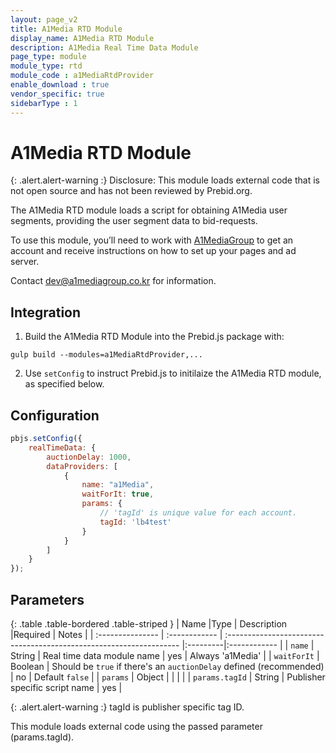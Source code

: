 ```yaml
---
layout: page_v2
title: A1Media RTD Module
display_name: A1Media RTD Module
description: A1Media Real Time Data Module
page_type: module
module_type: rtd
module_code : a1MediaRtdProvider
enable_download : true
vendor_specific: true
sidebarType : 1
---
```


# A1Media RTD Module

{: .alert.alert-warning :}
Disclosure: This module loads external code that is not open source and has not been reviewed by Prebid.org.

The A1Media RTD module loads a script for obtaining A1Media user segments, providing the user segment data to bid-requests.

To use this module, you’ll need to work with [A1MediaGroup](https://www.a1mediagroup.com/) to get an account and receive instructions on how to set up your pages and ad server.

Contact dev@a1mediagroup.co.kr for information.

## Integration

1) Build the A1Media RTD Module into the Prebid.js package with:

```
gulp build --modules=a1MediaRtdProvider,...
```

2) Use `setConfig` to instruct Prebid.js to initilaize the A1Media RTD module, as specified below.

## Configuration

```javascript
pbjs.setConfig({
    realTimeData: {
        auctionDelay: 1000,
        dataProviders: [
            {
                name: "a1Media",
                waitForIt: true,
                params: {
                    // 'tagId' is unique value for each account.
                    tagId: 'lb4test'
                }
            }
        ]
    }
});
```

## Parameters

{: .table .table-bordered .table-striped }
| Name             |Type           | Description                                                         |Required | Notes  |
| :--------------- | :------------ | :------------------------------------------------------------------ |:---------|:------------ |
| `name`           | String        | Real time data module name                                          | yes     | Always 'a1Media' |
| `waitForIt`      | Boolean       | Should be `true` if there's an `auctionDelay` defined (recommended) | no      | Default `false` |
| `params`         | Object        | |  | |
| `params.tagId`     | String        | Publisher specific script name                             | yes       | 


{: .alert.alert-warning :}
tagId is publisher specific tag ID.

This module loads external code using the passed parameter (params.tagId).
